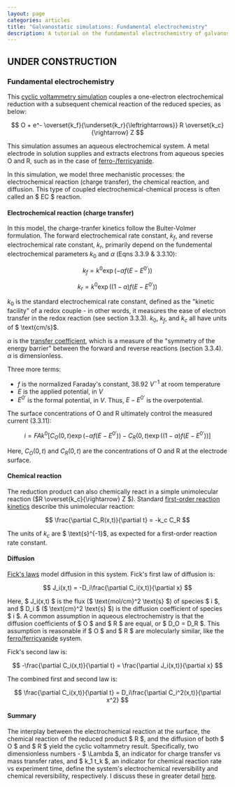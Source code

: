 ```yaml
---
layout: page
categories: articles
title: "Galvanostatic simulations: Fundamental electrochemistry"
description: A tutorial on the fundamental electrochemistry of galvanostatic control
---
```


## UNDER CONSTRUCTION

### Fundamental electrochemistry

This
[cyclic voltammetry simulation](/cyclic_voltammetry_simulation/index.html)
couples a one-electron electrochemical reduction with a subsequent
chemical reaction of the reduced species, as below:

$$ O + e^- \overset{k_f}{\underset{k_r}{\leftrightarrows}} R \overset{k_c}{\rightarrow} Z $$

This simulation assumes an aqueous electrochemical system.
A metal electrode in solution supplies and extracts electrons from aqueous species
O and R, such as in the case of
 [ferro-/ferricyanide](https://en.wikipedia.org/wiki/Ferrocyanide).

In this simulation, we model three mechanistic processes: the electrochemical
reaction (charge transfer), the chemical reaction, and diffusion. This type of
coupled electrochemical-chemical process is often called an $ EC $ reaction.

#### Electrochemical reaction (charge transfer)

In this model, the charge-tranfer kinetics follow the Bulter-Volmer formulation.
The forward electrochemical rate constant, $k_f$, and reverse electrochemical
rate constant, $k_r$, primarily depend on the fundemental electrochemical
parameters $k_0$ and $\alpha$ (Eqns 3.3.9 & 3.3.10):

$$ k_f = k^0 \exp\left({-\alpha f (E - E^{0'})}\right) $$

$$ k_r = k^0 \exp\left({(1-\alpha) f (E - E^{0'})}\right) $$

$k_0$ is the standard electrochemical rate constant, defined as the "kinetic
facility" of a redox couple - in other words, it measures the ease of electron
transfer in the redox reaction (see section 3.3.3).
$k_0$, $k_f$, and $k_c$ all have units of $ \text{cm/s}$.

$\alpha$ is the
[transfer coefficient](https://en.wikipedia.org/wiki/Charge_transfer_coefficient),
which is a measure of the "symmetry of the energy barrier"
between the forward and reverse reactions (section 3.3.4).
$\alpha$ is dimensionless.

Three more terms:
- $f$ is the normalized Faraday's constant, $\text{38.92 }  V^{-1}$ at room temperature
- $E$ is the applied potential, in $V$
- $E^{0'}$ is the formal potential, in $V$. Thus, $E - E^{0'}$ is the overpotential.

The surface concentrations of O and R ultimately control the measured current (3.3.11):

$$ i = F A k^0 \left[C_O(0,t)\exp\left({-\alpha f (E - E^{0'})}\right) - C_R(0,t)\exp\left({(1-\alpha) f (E - E^{0'})}\right)\right] $$

Here, $C_O(0,t)$ and $C_R(0,t)$ are the concentrations of O and R at the electrode
surface.

#### Chemical reaction
The reduction product can also chemically react in a simple unimolecular
reaction ($R \overset{k_c}{\rightarrow} Z $). Standard
[first-order reaction kinetics](https://en.wikipedia.org/wiki/First-order_reaction)
describe this unimolecular reaction:

$$ \frac{\partial C_R(x,t)}{\partial t} = -k_c C_R $$

The units of $k_c$ are $ \text{s}^{-1}$, as expected for a
first-order reaction rate constant.

#### Diffusion

[Fick's laws](https://en.wikipedia.org/wiki/Fick%27s_laws_of_diffusion)
model diffusion in this system.
Fick's first law of diffusion is:

$$ J_i(x,t) = -D_i\frac{\partial C_i(x,t)}{\partial x} $$

Here, $ J_i(x,t) $ is the flux ($ \text{mol/cm}^2 \text{s} $) of species $ i $, and
$ D_i $ ($ \text{cm}^2 \text{s} $) is the diffusion coefficient of species $ i $.
A common assumption in aqueous electrochemistry is that the diffusion coefficients
of $ O $ and $ R $ are equal, or $ D_O = D_R $. This assumption is reasonable
if $ O $ and $ R $ are molecularly similar, like the
[ferro/ferricyanide](https://en.wikipedia.org/wiki/Ferrocyanide) system.

Fick's second law is:

$$ -\frac{\partial C_i(x,t)}{\partial t} = \frac{\partial J_i(x,t)}{\partial x} $$

The combined first and second law is:

$$ \frac{\partial C_i(x,t)}{\partial t} = D_i\frac{\partial C_i^2(x,t)}{\partial x^2} $$

#### Summary

The interplay between the electrochemical reaction at the surface, the
chemical reaction of the reduced product $ R $, and the diffusion of both $ O $
and $ R $ yield the cyclic voltammetry result. Specifically, two dimensionless
numbers - $ \Lambda $, an indicator for charge transfer vs mass transfer
rates, and $ k_1 t_k $, an indicator for chemical reaction rate vs experiment
time, define the system's electrochemical reversibility and
chemical reversibility, respectively.
I discuss these in greater detail
[here](/cyclic_voltammetry_simulation/reversibility.html).
